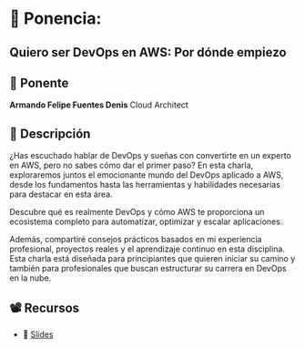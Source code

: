 # 📌 Ponencia:
## Quiero ser DevOps en AWS: Por dónde empiezo

## 👤 Ponente
**Armando Felipe Fuentes Denis**
Cloud Architect

## 📄 Descripción
¿Has escuchado hablar de DevOps y sueñas con convertirte en un experto en AWS, pero no sabes cómo dar el primer paso? En esta charla, exploraremos juntos el emocionante mundo del DevOps aplicado a AWS, desde los fundamentos hasta las herramientas y habilidades necesarias para destacar en esta área.

Descubre qué es realmente DevOps y cómo AWS te proporciona un ecosistema completo para automatizar, optimizar y escalar aplicaciones.

Además, compartiré consejos prácticos basados en mi experiencia profesional, proyectos reales y el aprendizaje continuo en esta disciplina. Esta charla está diseñada para principiantes que quieren iniciar su camino y también para profesionales que buscan estructurar su carrera en DevOps en la nube.

## 📽 Recursos
- 🔗 [Slides](https://github.com/Asoc-Hacker-Dreams/eventos/blob/main/2025/JornadaAWS2025/Ponencia-2/Quiero-ser-DevOps-en-AWS-Por-donde-empiezo-2.pdf)


